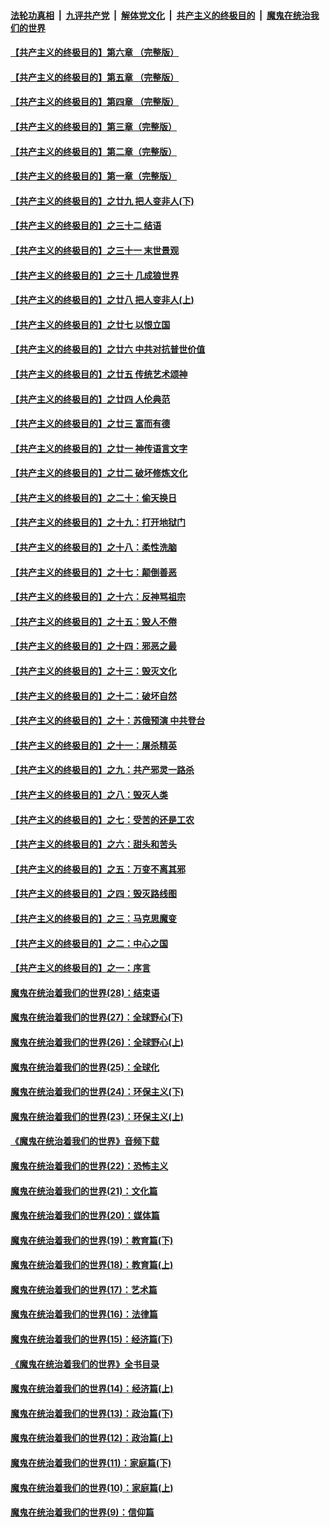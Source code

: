 ####  [法轮功真相](../../../../basic/blob/master/README.md?t=04040830) &nbsp;|&nbsp; [九评共产党](../../../../9ping.md/blob/master/README.md?t=04040830) &nbsp;|&nbsp; [解体党文化](../../../../jtdwh.md/blob/master/README.md?t=04040830)  &nbsp;|&nbsp; [共产主义的终极目的](../../../../gczydzjmd.md/blob/master/README.md?t=04040830) &nbsp;|&nbsp; [魔鬼在统治我们的世界](../../../../mgztzwmdsj.md/blob/master/README.md?t=04040830) 

#### [【共产主义的终极目的】第六章 （完整版）](../pages/nsc422/n11428913.md?t=04040830) 

#### [【共产主义的终极目的】第五章 （完整版）](../pages/nsc422/n11428912.md?t=04040830) 

#### [【共产主义的终极目的】第四章 （完整版）](../pages/nsc422/n11428907.md?t=04040830) 

#### [【共产主义的终极目的】第三章（完整版）](../pages/nsc422/n11428848.md?t=04040830) 

#### [【共产主义的终极目的】第二章（完整版）](../pages/nsc422/n11428831.md?t=04040830) 

#### [【共产主义的终极目的】第一章（完整版）](../pages/nsc422/n11417651.md?t=04040830) 

#### [【共产主义的终极目的】之廿九 把人变非人(下)](../pages/nsc422/n11344140.md?t=04040830) 

#### [【共产主义的终极目的】之三十二 结语](../pages/nsc422/n11360535.md?t=04040830) 

#### [【共产主义的终极目的】之三十一 末世景观](../pages/nsc422/n11351129.md?t=04040830) 

#### [【共产主义的终极目的】之三十 几成狼世界](../pages/nsc422/n11348280.md?t=04040830) 

#### [【共产主义的终极目的】之廿八 把人变非人(上)](../pages/nsc422/n11340492.md?t=04040830) 

#### [【共产主义的终极目的】之廿七 以恨立国](../pages/nsc422/n11336944.md?t=04040830) 

#### [【共产主义的终极目的】之廿六 中共对抗普世价值](../pages/nsc422/n11324785.md?t=04040830) 

#### [【共产主义的终极目的】之廿五 传统艺术颂神](../pages/nsc422/n11296396.md?t=04040830) 

#### [【共产主义的终极目的】之廿四 人伦典范](../pages/nsc422/n11296397.md?t=04040830) 

#### [【共产主义的终极目的】之廿三 富而有德](../pages/nsc422/n11283598.md?t=04040830) 

#### [【共产主义的终极目的】之廿一 神传语言文字](../pages/nsc422/n11263265.md?t=04040830) 

#### [【共产主义的终极目的】之廿二 破坏修炼文化](../pages/nsc422/n11245728.md?t=04040830) 

#### [【共产主义的终极目的】之二十：偷天换日](../pages/nsc422/n11238846.md?t=04040830) 

#### [【共产主义的终极目的】之十九：打开地狱门](../pages/nsc422/n11206376.md?t=04040830) 

#### [【共产主义的终极目的】之十八：柔性洗脑](../pages/nsc422/n11199994.md?t=04040830) 

#### [【共产主义的终极目的】之十七：颠倒善恶](../pages/nsc422/n11179782.md?t=04040830) 

#### [【共产主义的终极目的】之十六：反神骂祖宗](../pages/nsc422/n11166798.md?t=04040830) 

#### [【共产主义的终极目的】之十五：毁人不倦](../pages/nsc422/n11166792.md?t=04040830) 

#### [【共产主义的终极目的】之十四：邪恶之最](../pages/nsc422/n11150249.md?t=04040830) 

#### [【共产主义的终极目的】之十三：毁灭文化](../pages/nsc422/n11135227.md?t=04040830) 

#### [【共产主义的终极目的】之十二：破坏自然](../pages/nsc422/n11135214.md?t=04040830) 

#### [【共产主义的终极目的】之十：苏俄预演 中共登台](../pages/nsc422/n11118424.md?t=04040830) 

#### [【共产主义的终极目的】之十一：屠杀精英](../pages/nsc422/n11118442.md?t=04040830) 

#### [【共产主义的终极目的】之九：共产邪灵一路杀](../pages/nsc422/n11114139.md?t=04040830) 

#### [【共产主义的终极目的】之八：毁灭人类](../pages/nsc422/n11108503.md?t=04040830) 

#### [【共产主义的终极目的】之七：受苦的还是工农](../pages/nsc422/n11101809.md?t=04040830) 

#### [【共产主义的终极目的】之六：甜头和苦头](../pages/nsc422/n11096971.md?t=04040830) 

#### [【共产主义的终极目的】之五：万变不离其邪](../pages/nsc422/n11091285.md?t=04040830) 

#### [【共产主义的终极目的】之四：毁灭路线图](../pages/nsc422/n11086284.md?t=04040830) 

#### [【共产主义的终极目的】之三：马克思魔变](../pages/nsc422/n11061941.md?t=04040830) 

#### [【共产主义的终极目的】之二：中心之国](../pages/nsc422/n11047728.md?t=04040830) 

#### [【共产主义的终极目的】之一：序言](../pages/nsc422/n11086077.md?t=04040830) 

#### [魔鬼在统治着我们的世界(28)：结束语](../pages/nsc422/n10936246.md?t=04040830) 

#### [魔鬼在统治着我们的世界(27)：全球野心(下)](../pages/nsc422/n10928319.md?t=04040830) 

#### [魔鬼在统治着我们的世界(26)：全球野心(上)](../pages/nsc422/n10900318.md?t=04040830) 

#### [魔鬼在统治着我们的世界(25)：全球化](../pages/nsc422/n10788205.md?t=04040830) 

#### [魔鬼在统治着我们的世界(24)：环保主义(下)](../pages/nsc422/n10695307.md?t=04040830) 

#### [魔鬼在统治着我们的世界(23)：环保主义(上)](../pages/nsc422/n10688613.md?t=04040830) 

#### [《魔鬼在统治着我们的世界》音频下载](../pages/nsc422/n10635553.md?t=04040830) 

#### [魔鬼在统治着我们的世界(22)：恐怖主义](../pages/nsc422/n10614727.md?t=04040830) 

#### [魔鬼在统治着我们的世界(21)：文化篇](../pages/nsc422/n10597706.md?t=04040830) 

#### [魔鬼在统治着我们的世界(20)：媒体篇](../pages/nsc422/n10586579.md?t=04040830) 

#### [魔鬼在统治着我们的世界(19)：教育篇(下)](../pages/nsc422/n10564808.md?t=04040830) 

#### [魔鬼在统治着我们的世界(18)：教育篇(上)](../pages/nsc422/n10526970.md?t=04040830) 

#### [魔鬼在统治着我们的世界(17)：艺术篇](../pages/nsc422/n10499093.md?t=04040830) 

#### [魔鬼在统治着我们的世界(16)：法律篇](../pages/nsc422/n10485969.md?t=04040830) 

#### [魔鬼在统治着我们的世界(15)：经济篇(下)](../pages/nsc422/n10469975.md?t=04040830) 

#### [《魔鬼在统治着我们的世界》全书目录](../pages/nsc422/n10464261.md?t=04040830) 

#### [魔鬼在统治着我们的世界(14)：经济篇(上)](../pages/nsc422/n10457370.md?t=04040830) 

#### [魔鬼在统治着我们的世界(13)：政治篇(下)](../pages/nsc422/n10448270.md?t=04040830) 

#### [魔鬼在统治着我们的世界(12)：政治篇(上)](../pages/nsc422/n10444576.md?t=04040830) 

#### [魔鬼在统治着我们的世界(11)：家庭篇(下)](../pages/nsc422/n10440961.md?t=04040830) 

#### [魔鬼在统治着我们的世界(10)：家庭篇(上)](../pages/nsc422/n10435448.md?t=04040830) 

#### [魔鬼在统治着我们的世界(9)：信仰篇](../pages/nsc422/n10432159.md?t=04040830) 

